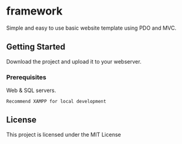 # framework

Simple and easy to use basic website template using PDO and MVC.

## Getting Started

Download the project and upload it to your webserver. 

### Prerequisites

Web & SQL servers.

```
Recommend XAMPP for local development
```

## License

This project is licensed under the MIT License
